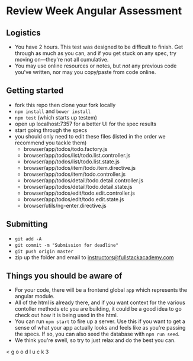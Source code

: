 # Review Week Angular Assessment

## Logistics

- You have 2 hours. This test was designed to be difficult to finish. Get through as much as you can, and if you get stuck on any spec, try moving on—they're not all cumulative.
- You may use online resources or notes, but *not* any previous code you've written, nor may you copy/paste from code online.

## Getting started

- fork this repo then clone your fork locally
- `npm install` and `bower install`
- `npm test` (which starts up testem)
- open up localhost:7357 for a better UI for the spec results
- start going through the specs
- you should only need to edit these files (listed in the order we recommend you tackle them)
	- browser/app/todos/todo.factory.js
	- browser/app/todos/list/todo.list.controller.js
	- browser/app/todos/list/todo.list.state.js
	- browser/app/todos/item/todo.item.directive.js
	- browser/app/todos/item/todo.controller.js
	- browser/app/todos/detail/todo.detail.controller.js
	- browser/app/todos/detail/todo.detail.state.js
	- browser/app/todos/edit/todo.edit.controller.js
	- browser/app/todos/edit/todo.edit.state.js
	- browser/utils/ng-enter.directive.js

## Submitting

- `git add -A`
- `git commit -m "Submission for deadline"`
- `git push origin master`
- zip up the folder and email to instructors@fullstackacademy.com

## Things you should be aware of

- For your code, there will be a frontend global `app` which represents the angular module.
- All of the html is already there, and if you want context for the various contoller methods etc you are building, it could be a good idea to go check out how it is being used in the html.
- You can run `npm start` to fire up a server. Use this if you want to get a sense of what your app actually looks and feels like as you're passing the specs. If so, you can also seed the database with `npm run seed`.
- We think you're swell, so try to just relax and do the best you can.

< g o o d  l u c k 3
